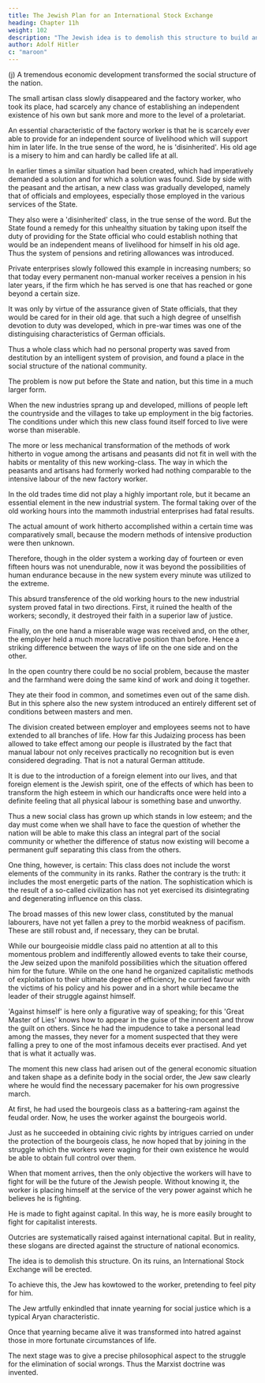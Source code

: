 ```yaml
---
title: The Jewish Plan for an International Stock Exchange
heading: Chapter 11h
weight: 102
description: "The Jewish idea is to demolish this structure to build an International Stock Exchange."
author: Adolf Hitler
c: "maroon"
---
```




(j) A tremendous economic development transformed the social structure of the nation.

The small artisan class slowly disappeared and the factory worker, who took its place, had scarcely any chance of establishing an independent existence of his own but sank more and more to the level of a proletariat. 

An essential characteristic of the factory worker is that he is scarcely ever able to provide for an independent source of livelihood which will support him in later life. In the true sense of the word, he is 'disinherited'. His old age is a misery to him and can hardly be called life at all.

In earlier times a similar situation had been created, which had imperatively demanded a solution and for which a solution was found. Side by side with the peasant and the artisan, a new class was gradually developed, namely that of officials and employees, especially those employed in the various services of the State. 

They also were a 'disinherited' class, in the true sense of the word. But the State found a remedy for this unhealthy situation by taking upon itself the duty of providing for the State official who could establish nothing that would be an independent means of livelihood for himself in his old age. Thus the system of pensions and retiring allowances was introduced.

Private enterprises slowly followed this example in increasing numbers; so that today every permanent non-manual worker receives a pension in his later years, if the firm which he has served is one that has reached or gone beyond a certain size. 

It was only  by virtue of the assurance given of State officials, that they would be cared for in their old age. that such a high degree of unselfish devotion to duty was developed, which in pre-war times was one of the distinguising characteristics of German officials. 

Thus a whole class which had no personal property was saved from destitution by an intelligent system of provision, and found a place in the social structure of the national community.

The problem is now put before the State and nation, but this time in a much larger form.

When the new industries sprang up and developed, millions of people left the countryside and the villages to take up employment in the big factories. The conditions under which this new class found itself forced to live were worse than miserable. 

The more or less mechanical transformation of the methods of work hitherto in vogue among the artisans and peasants did not fit in well with the habits or mentality of this new working-class. The way in which the peasants and artisans had formerly worked had nothing comparable to the intensive labour of the new factory worker. 

In the old trades time did not play a highly important role, but it became an essential element in the new industrial system. The formal taking over of the old working hours into the mammoth industrial enterprises had fatal results. 

The actual amount of work hitherto accomplished within a certain time was comparatively small, because the modern methods of intensive production were then unknown. 

Therefore, though in the older system a working day of fourteen or even fifteen hours was not unendurable, now it was beyond the possibilities of human endurance because in the new system every minute was utilized to the extreme. 

This absurd transference of the old working hours to the new industrial system proved fatal in two directions. First, it ruined the health of the workers; secondly, it destroyed their faith in a superior law of justice. 

Finally, on the one hand a miserable wage was received and, on the other, the employer held a much more lucrative position than before. Hence a striking difference between the ways of life on the one side and on the other.

In the open country there could be no social problem, because the master and the farmhand were doing the same kind of work and doing it together. 

They ate their food in common, and sometimes even out of the same dish. But in this sphere also the new system introduced an entirely different set of conditions between masters and men.
 
The division created between employer and employees seems not to have extended to all branches of life. How far this Judaizing process has been allowed to take effect among our people is illustrated by the fact that manual labour not only receives practically no recognition but is even considered degrading. That is not a natural German attitude. 

It is due to the introduction of a foreign element into our lives, and that foreign element is the Jewish spirit, one of the effects of which has been to transform the high esteem in which our handicrafts once were held into a definite feeling that all physical labour is something base and unworthy. 

Thus a new social class has grown up which stands in low esteem; and the day must come when we shall have to face the question of whether the nation will be able to make this class an integral part of the social community or whether the difference of status now existing will become a permanent gulf separating this class from the others. 

One thing, however, is certain: This class does not include the worst elements of the community in its ranks. Rather the contrary is the truth: it includes the most energetic parts of the nation. The sophistication which is the result of a so-called civilization has not yet exercised its disintegrating and degenerating influence on this class. 

The broad masses of this new lower class, constituted by the manual labourers, have not yet fallen a prey to the morbid weakness of pacifism. These are still robust and, if necessary, they can be brutal.

While our bourgeoisie middle class paid no attention at all to this momentous problem and indifferently allowed events to take their course, the Jew seized upon the manifold possibilities which the situation offered him for the future. While on the one hand he organized capitalistic methods of exploitation to their ultimate degree of efficiency, he curried favour with the victims of his policy and his power and in a short while became the leader of their struggle against himself. 

'Against himself' is here only a figurative way of speaking; for this 'Great Master of Lies' knows how to appear in the guise of the innocent and throw the guilt on others. Since he had the impudence to take a personal lead among the masses, they never for a moment suspected that they were falling a prey to one of the most infamous deceits ever practised. And yet that is what it actually was.


The moment this new class had arisen out of the general economic situation and taken shape as a definite body in the social order, the Jew saw clearly where he would find the necessary pacemaker for his own progressive march. 

At first, he had used the bourgeois class as a battering-ram against the feudal order. Now, he uses the worker against the bourgeois world. 

Just as he succeeded in obtaining civic rights by intrigues carried on under the protection of the bourgeois class, he now hoped that by joining in the struggle which the workers were waging for their own existence he would be able to obtain full control over them.

When that moment arrives, then the only objective the workers will have to fight for will be the future of the Jewish people. Without knowing it, the worker is placing himself at the service of the very power against which he believes he is fighting. 

He is made to fight against capital. In this way, he is more easily brought to fight for capitalist interests.

Outcries are systematically raised against international capital. But in reality, these slogans are directed against the structure of national economics.

The idea is to demolish this structure. On its ruins, an International Stock Exchange will be erected. 

To achieve this, the Jew has kowtowed to the worker, pretending to feel pity for him.

<!--  and his lot,
and even to be indignant at the misery and poverty which the worker had to endure. -->

<!-- That is the way in which the Jew endeavoured to gain the confidence of the working
class. He showed himself eager to study their various hardships, whether real or
imaginary, and strove to awaken a yearning on the part of the workers to change the
conditions under which they lived.  -->

The Jew artfully enkindled that innate yearning for social justice which is a typical Aryan characteristic. 

Once that yearning became alive it was transformed into hatred against those in more fortunate circumstances of life. 

The next stage was to give a precise philosophical aspect to the struggle for the elimination
of social wrongs. Thus the Marxist doctrine was invented.

<!-- By presenting his doctrine as part and parcel of a just revindication of social rights, the
Jew propagated the doctrine all the more effectively. But  -->

